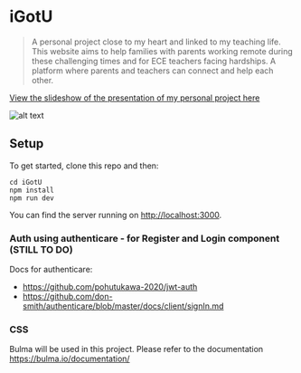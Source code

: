 # iGotU

> A personal project close to my heart and linked to my teaching life. This website aims to help families with parents working remote during these challenging times and for ECE teachers facing hardships. A platform where parents and teachers can connect and help each other.


[View the slideshow of the presentation of my personal project here](https://drive.google.com/file/d/1nN69EDBAczxKxoiHkjrKXSE59ZRpCcfF/view?usp=sharing)

![alt text](https://github.com/tatiana-bernon/server/public/images/igotu.jpeg)


## Setup

To get started, clone this repo and then:

```
cd iGotU
npm install
npm run dev
```

You can find the server running on [http://localhost:3000](http://localhost:3000).


### Auth using authenticare - for Register and Login component (STILL TO DO)

Docs for authenticare:
- https://github.com/pohutukawa-2020/jwt-auth
- https://github.com/don-smith/authenticare/blob/master/docs/client/signIn.md 


### CSS 
Bulma will be used in this project. Please refer to the documentation https://bulma.io/documentation/

